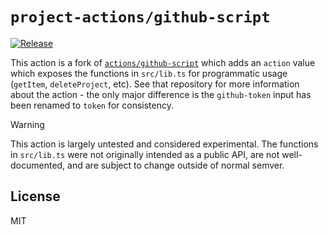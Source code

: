 # `project-actions/github-script`

[![Release](https://img.shields.io/github/v/release/dsanders11/project-actions?color=blue)](https://github.com/dsanders11/project-actions/releases)

This action is a fork of [`actions/github-script`](https://github.com/actions/github-script)
which adds an `action` value which exposes the functions in `src/lib.ts` for
programmatic usage (`getItem`, `deleteProject`, etc). See that repository
for more information about the action - the only major difference is the
`github-token` input has been renamed to `token` for consistency.

> [!WARNING]
> This action is largely untested and considered experimental. The functions in
> `src/lib.ts` were not originally intended as a public API, are not
> well-documented, and are subject to change outside of normal semver.

## License

MIT
